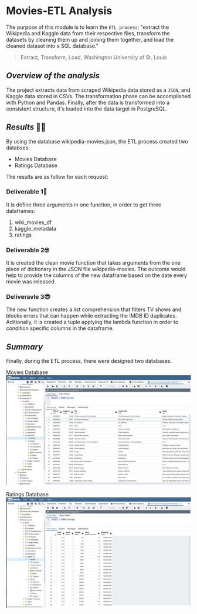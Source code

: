 # **Movies-ETL Analysis**
The purpose of this module is to learn the `ETL process`: "extract the Wikipedia and Kaggle data from their respective files, transform the datasets by cleaning them up and joining them together, and load the cleaned dataset into a SQL database."
> Extract, Transform, Load, Washington University of St. Louis

## ***Overview of the analysis***
The project extracts data from scraped Wikipedia data stored as a `JSON`, and Kaggle data stored in CSVs. The transformation phase can be accomplished with Python and Pandas. Finally, after the data is transformed into a consistent structure, it's loaded into the data target in PostgreSQL.

## ***Results*** :slightly_smiling_face::relieved:
By using the database wikipedia-movies.json, the ETL process created two databses:
- Movies Database
- Ratings Database

The results are as follow for each request:

### **Deliverable 1**:partying_face:
It is define three arguments in one function, in order to get three dataframes:
1. wiki_movies_df
2. kaggle_metadata
3. ratings

### **Deliverable 2**:nerd_face:
It is created the clean movie function that takes arguments from the one piece of dictionary in the JSON file wikipedia-movies. The outcome would help to provide the columns of the new dataframe based on the date every movie was released.

### **Deliveravle 3**:sunglasses:
The new function creates a list comprehension that filters TV shows and blocks errors that can happen while extracting the IMDB ID duplicates.
Aditionally, it is created a tuple applying the lambda function in order to condition specific columns in the dataframe.

## ***Summary***
Finally, during the ETL process, there were designed two databases.

Movies Database
![Movies](resources/Movies%20Database.png)

Ratings Database
![Ratings](resources/Ratings%20Database.png)
